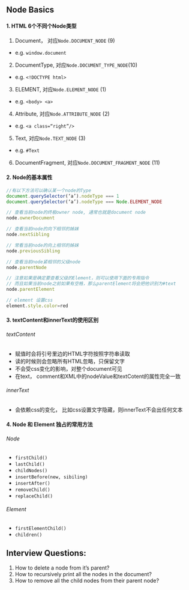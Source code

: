 ## Node Basics


#### 1. HTML 6个不同个Node类型

1. Document， 对应`Node.DOCUMENT_NODE` (9)
* e.g. `window.document`
2. DocumentType, 对应`Node.DOCUMENT_TYPE_NODE`(10)
* e.g. `<!DOCTYPE html>`
3. ELEMENT, 对应`Node.ELEMENT_NODE` (1)
* e.g. `<body> <a>`
4. Attribute, 对应`Node.ATTRIBUTE_NODE` (2)
* e.g. `<a class=“right”/>`
5. Text,  对应`Node.TEXT_NODE` (3)
* e.g. `#Text`
6. DocumentFragment, 对应`Node.DOCUMENT_FRAGMENT_NODE` (11)


#### 2. Node的基本属性

```javascript
//有以下方法可以确认某一个node的Type
document.querySelector(‘a’).nodeType === 1
document.querySelector(‘a’).nodeType === Node.ELEMENT_NODE

// 查看当前node的终极owner node, 通常也就是document node
node.ownerDocument

// 查看当前node的向下相邻的姊妹
node.nextSibling

// 常看当前node的向上相邻的姊妹
node.previousSibling

// 查看当前node紧相邻的父级node
node.parentNode

// 注意如果是确定要查看父级的Element，则可以使用下面的专用指令
// 而且如果当前node之前如果有空格，那么parentElement将会把他识别为#text
node.parentElement

// element 设置css
element.style.color=red
```

#### 3. textContent和innerText的使用区别

###### textContent
- 赋值时会将引号里边的HTML字符按照字符串读取
- 读的时候则会忽略所有HTML忽略，只保留文字
- 不会受css变化的影响，对整个document可见
- 在text， comment和XML中的nodeValue和textCotent的属性完全一致

###### innerText
- 会依赖css的变化， 比如css设置文字隐藏，则innerText不会出任何文本


#### 4. Node 和 Element 独占的常用方法

###### Node
- `firstChild()`
- `lastChild()`
- `childNodes()`
- `insertBefore(new, sibiling)`
- `insertAfter()`
- `removeChild()`
- `replaceChild()`

###### Element
- `firstElementChild()`
- `children()`


## Interview Questions:  
1. How to delete a node from it’s parent?  
2. How to recursively print all the nodes in the document?  
3. How to remove all the child nodes from their parent node?  